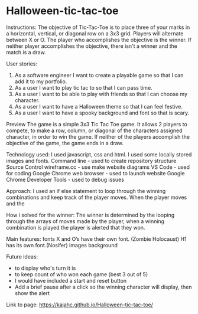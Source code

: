 # Halloween-tic-tac-toe

Instructions: 
The objective of Tic-Tac-Toe is to place three of your marks in a horizontal, vertical, or diagonal row on a 3x3 grid. Players will alternate between X or O. The player who accomplishes the objective is the winner. If neither player accomplishes the objective, there isn't a winner and the match is a draw.

User stories: 
1. As a software engineer I want to create a playable game so that I can add it to my portfolio. 
2. As a user I want to play tic tac to so that I can pass time.
3. As a user I want to be able to play with friends so that I can choose my character.
4. As a user I want to have a Halloween theme so that I can feel festive.
5. As a user I want to have a spooky background and font so that is scary.

Preview
The game is a simple 3x3 Tic Tac Toe game. It allows 2 players to compete, to make a row, column, or diagonal of the characters assigned character, in order to win the game. If neither of the players accomplish the objective of the game, the game ends in a draw.

Technology used:
I used javascript, css and html.
I used some locally stored images and fonts. 
Command line - used to create repository structure
Source Control
wireframe.cc - use  make website diagrams
VS Code - used for coding
Google Chrome web browser - used to launch website
Google Chrome Developer Tools - used to debug issues

Approach:
I used an if else statement to loop through the winning combinations and keep track of the player moves. When the player moves and the 

How i solved for the winner:
The winner is determined by the looping through the arrays of moves made by the player, when a winning combination is played the player is alerted that they won.

Main features:
fonts
X and O’s have their own font. (Zombie Holocaust)
H1 has its own font.(Nosifer)
images
background

Future ideas:
- to display who's turn it is
- to keep count of who won each game (best 3 out of 5)
- I would have included a start and reset button
- Add a brief pause after a click so the winning character will display, then show the alert

Link to page:
https://kajahc.github.io/Halloween-tic-tac-toe/
